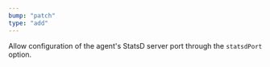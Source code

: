 ```yaml
---
bump: "patch"
type: "add"
---
```


Allow configuration of the agent's StatsD server port through the `statsdPort` option.
